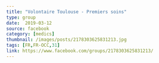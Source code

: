```yaml
---
title: "Volontaire Toulouse - Premiers soins"
type: group
date:  2019-03-12
source: facebook
category: [medics]
thumbnail: /images/posts/2178303625831213.jpg
tags: [FR,FR-OCC,31]
link: https://www.facebook.com/groups/2178303625831213/
---
```


